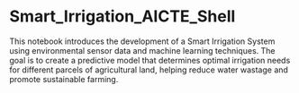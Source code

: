 # Smart_Irrigation_AICTE_Shell
This notebook introduces the development of a Smart Irrigation System using environmental sensor data and machine learning techniques. The goal is to create a predictive model that determines optimal irrigation needs for different parcels of agricultural land, helping reduce water wastage and promote sustainable farming.
